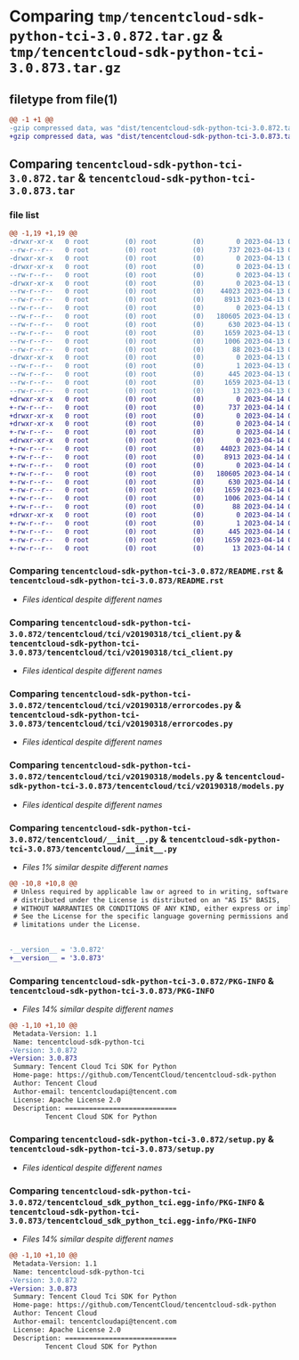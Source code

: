 # Comparing `tmp/tencentcloud-sdk-python-tci-3.0.872.tar.gz` & `tmp/tencentcloud-sdk-python-tci-3.0.873.tar.gz`

## filetype from file(1)

```diff
@@ -1 +1 @@
-gzip compressed data, was "dist/tencentcloud-sdk-python-tci-3.0.872.tar", last modified: Thu Apr 13 00:58:39 2023, max compression
+gzip compressed data, was "dist/tencentcloud-sdk-python-tci-3.0.873.tar", last modified: Fri Apr 14 00:53:50 2023, max compression
```

## Comparing `tencentcloud-sdk-python-tci-3.0.872.tar` & `tencentcloud-sdk-python-tci-3.0.873.tar`

### file list

```diff
@@ -1,19 +1,19 @@
-drwxr-xr-x   0 root         (0) root         (0)        0 2023-04-13 00:58:39.000000 tencentcloud-sdk-python-tci-3.0.872/
--rw-r--r--   0 root         (0) root         (0)      737 2023-04-13 00:58:39.000000 tencentcloud-sdk-python-tci-3.0.872/README.rst
-drwxr-xr-x   0 root         (0) root         (0)        0 2023-04-13 00:58:39.000000 tencentcloud-sdk-python-tci-3.0.872/tencentcloud/
-drwxr-xr-x   0 root         (0) root         (0)        0 2023-04-13 00:58:39.000000 tencentcloud-sdk-python-tci-3.0.872/tencentcloud/tci/
--rw-r--r--   0 root         (0) root         (0)        0 2023-04-13 00:58:39.000000 tencentcloud-sdk-python-tci-3.0.872/tencentcloud/tci/__init__.py
-drwxr-xr-x   0 root         (0) root         (0)        0 2023-04-13 00:58:39.000000 tencentcloud-sdk-python-tci-3.0.872/tencentcloud/tci/v20190318/
--rw-r--r--   0 root         (0) root         (0)    44023 2023-04-13 00:58:39.000000 tencentcloud-sdk-python-tci-3.0.872/tencentcloud/tci/v20190318/tci_client.py
--rw-r--r--   0 root         (0) root         (0)     8913 2023-04-13 00:58:39.000000 tencentcloud-sdk-python-tci-3.0.872/tencentcloud/tci/v20190318/errorcodes.py
--rw-r--r--   0 root         (0) root         (0)        0 2023-04-13 00:58:39.000000 tencentcloud-sdk-python-tci-3.0.872/tencentcloud/tci/v20190318/__init__.py
--rw-r--r--   0 root         (0) root         (0)   180605 2023-04-13 00:58:39.000000 tencentcloud-sdk-python-tci-3.0.872/tencentcloud/tci/v20190318/models.py
--rw-r--r--   0 root         (0) root         (0)      630 2023-04-13 00:58:39.000000 tencentcloud-sdk-python-tci-3.0.872/tencentcloud/__init__.py
--rw-r--r--   0 root         (0) root         (0)     1659 2023-04-13 00:58:39.000000 tencentcloud-sdk-python-tci-3.0.872/PKG-INFO
--rw-r--r--   0 root         (0) root         (0)     1006 2023-04-13 00:58:39.000000 tencentcloud-sdk-python-tci-3.0.872/setup.py
--rw-r--r--   0 root         (0) root         (0)       88 2023-04-13 00:58:39.000000 tencentcloud-sdk-python-tci-3.0.872/setup.cfg
-drwxr-xr-x   0 root         (0) root         (0)        0 2023-04-13 00:58:39.000000 tencentcloud-sdk-python-tci-3.0.872/tencentcloud_sdk_python_tci.egg-info/
--rw-r--r--   0 root         (0) root         (0)        1 2023-04-13 00:58:39.000000 tencentcloud-sdk-python-tci-3.0.872/tencentcloud_sdk_python_tci.egg-info/dependency_links.txt
--rw-r--r--   0 root         (0) root         (0)      445 2023-04-13 00:58:39.000000 tencentcloud-sdk-python-tci-3.0.872/tencentcloud_sdk_python_tci.egg-info/SOURCES.txt
--rw-r--r--   0 root         (0) root         (0)     1659 2023-04-13 00:58:39.000000 tencentcloud-sdk-python-tci-3.0.872/tencentcloud_sdk_python_tci.egg-info/PKG-INFO
--rw-r--r--   0 root         (0) root         (0)       13 2023-04-13 00:58:39.000000 tencentcloud-sdk-python-tci-3.0.872/tencentcloud_sdk_python_tci.egg-info/top_level.txt
+drwxr-xr-x   0 root         (0) root         (0)        0 2023-04-14 00:53:50.000000 tencentcloud-sdk-python-tci-3.0.873/
+-rw-r--r--   0 root         (0) root         (0)      737 2023-04-14 00:53:50.000000 tencentcloud-sdk-python-tci-3.0.873/README.rst
+drwxr-xr-x   0 root         (0) root         (0)        0 2023-04-14 00:53:50.000000 tencentcloud-sdk-python-tci-3.0.873/tencentcloud/
+drwxr-xr-x   0 root         (0) root         (0)        0 2023-04-14 00:53:50.000000 tencentcloud-sdk-python-tci-3.0.873/tencentcloud/tci/
+-rw-r--r--   0 root         (0) root         (0)        0 2023-04-14 00:53:50.000000 tencentcloud-sdk-python-tci-3.0.873/tencentcloud/tci/__init__.py
+drwxr-xr-x   0 root         (0) root         (0)        0 2023-04-14 00:53:50.000000 tencentcloud-sdk-python-tci-3.0.873/tencentcloud/tci/v20190318/
+-rw-r--r--   0 root         (0) root         (0)    44023 2023-04-14 00:53:50.000000 tencentcloud-sdk-python-tci-3.0.873/tencentcloud/tci/v20190318/tci_client.py
+-rw-r--r--   0 root         (0) root         (0)     8913 2023-04-14 00:53:50.000000 tencentcloud-sdk-python-tci-3.0.873/tencentcloud/tci/v20190318/errorcodes.py
+-rw-r--r--   0 root         (0) root         (0)        0 2023-04-14 00:53:50.000000 tencentcloud-sdk-python-tci-3.0.873/tencentcloud/tci/v20190318/__init__.py
+-rw-r--r--   0 root         (0) root         (0)   180605 2023-04-14 00:53:50.000000 tencentcloud-sdk-python-tci-3.0.873/tencentcloud/tci/v20190318/models.py
+-rw-r--r--   0 root         (0) root         (0)      630 2023-04-14 00:53:50.000000 tencentcloud-sdk-python-tci-3.0.873/tencentcloud/__init__.py
+-rw-r--r--   0 root         (0) root         (0)     1659 2023-04-14 00:53:50.000000 tencentcloud-sdk-python-tci-3.0.873/PKG-INFO
+-rw-r--r--   0 root         (0) root         (0)     1006 2023-04-14 00:53:50.000000 tencentcloud-sdk-python-tci-3.0.873/setup.py
+-rw-r--r--   0 root         (0) root         (0)       88 2023-04-14 00:53:50.000000 tencentcloud-sdk-python-tci-3.0.873/setup.cfg
+drwxr-xr-x   0 root         (0) root         (0)        0 2023-04-14 00:53:50.000000 tencentcloud-sdk-python-tci-3.0.873/tencentcloud_sdk_python_tci.egg-info/
+-rw-r--r--   0 root         (0) root         (0)        1 2023-04-14 00:53:50.000000 tencentcloud-sdk-python-tci-3.0.873/tencentcloud_sdk_python_tci.egg-info/dependency_links.txt
+-rw-r--r--   0 root         (0) root         (0)      445 2023-04-14 00:53:50.000000 tencentcloud-sdk-python-tci-3.0.873/tencentcloud_sdk_python_tci.egg-info/SOURCES.txt
+-rw-r--r--   0 root         (0) root         (0)     1659 2023-04-14 00:53:50.000000 tencentcloud-sdk-python-tci-3.0.873/tencentcloud_sdk_python_tci.egg-info/PKG-INFO
+-rw-r--r--   0 root         (0) root         (0)       13 2023-04-14 00:53:50.000000 tencentcloud-sdk-python-tci-3.0.873/tencentcloud_sdk_python_tci.egg-info/top_level.txt
```

### Comparing `tencentcloud-sdk-python-tci-3.0.872/README.rst` & `tencentcloud-sdk-python-tci-3.0.873/README.rst`

 * *Files identical despite different names*

### Comparing `tencentcloud-sdk-python-tci-3.0.872/tencentcloud/tci/v20190318/tci_client.py` & `tencentcloud-sdk-python-tci-3.0.873/tencentcloud/tci/v20190318/tci_client.py`

 * *Files identical despite different names*

### Comparing `tencentcloud-sdk-python-tci-3.0.872/tencentcloud/tci/v20190318/errorcodes.py` & `tencentcloud-sdk-python-tci-3.0.873/tencentcloud/tci/v20190318/errorcodes.py`

 * *Files identical despite different names*

### Comparing `tencentcloud-sdk-python-tci-3.0.872/tencentcloud/tci/v20190318/models.py` & `tencentcloud-sdk-python-tci-3.0.873/tencentcloud/tci/v20190318/models.py`

 * *Files identical despite different names*

### Comparing `tencentcloud-sdk-python-tci-3.0.872/tencentcloud/__init__.py` & `tencentcloud-sdk-python-tci-3.0.873/tencentcloud/__init__.py`

 * *Files 1% similar despite different names*

```diff
@@ -10,8 +10,8 @@
 # Unless required by applicable law or agreed to in writing, software
 # distributed under the License is distributed on an "AS IS" BASIS,
 # WITHOUT WARRANTIES OR CONDITIONS OF ANY KIND, either express or implied.
 # See the License for the specific language governing permissions and
 # limitations under the License.
 
 
-__version__ = '3.0.872'
+__version__ = '3.0.873'
```

### Comparing `tencentcloud-sdk-python-tci-3.0.872/PKG-INFO` & `tencentcloud-sdk-python-tci-3.0.873/PKG-INFO`

 * *Files 14% similar despite different names*

```diff
@@ -1,10 +1,10 @@
 Metadata-Version: 1.1
 Name: tencentcloud-sdk-python-tci
-Version: 3.0.872
+Version: 3.0.873
 Summary: Tencent Cloud Tci SDK for Python
 Home-page: https://github.com/TencentCloud/tencentcloud-sdk-python
 Author: Tencent Cloud
 Author-email: tencentcloudapi@tencent.com
 License: Apache License 2.0
 Description: ============================
         Tencent Cloud SDK for Python
```

### Comparing `tencentcloud-sdk-python-tci-3.0.872/setup.py` & `tencentcloud-sdk-python-tci-3.0.873/setup.py`

 * *Files identical despite different names*

### Comparing `tencentcloud-sdk-python-tci-3.0.872/tencentcloud_sdk_python_tci.egg-info/PKG-INFO` & `tencentcloud-sdk-python-tci-3.0.873/tencentcloud_sdk_python_tci.egg-info/PKG-INFO`

 * *Files 14% similar despite different names*

```diff
@@ -1,10 +1,10 @@
 Metadata-Version: 1.1
 Name: tencentcloud-sdk-python-tci
-Version: 3.0.872
+Version: 3.0.873
 Summary: Tencent Cloud Tci SDK for Python
 Home-page: https://github.com/TencentCloud/tencentcloud-sdk-python
 Author: Tencent Cloud
 Author-email: tencentcloudapi@tencent.com
 License: Apache License 2.0
 Description: ============================
         Tencent Cloud SDK for Python
```

